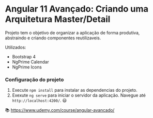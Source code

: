 # Angular 11 Avançado: Criando uma Arquitetura Master/Detail

Projeto tem o objetivo de organizar a aplicação de forma produtiva, abstraindo e criando componentes reutilizaveis.

Utilizados:

- Bootstrap 4
- NgPrime Calendar
- NgPrime Icons

### Configuração do projeto

1. Execute `npm install` para instalar as dependencias do projeto.
2. Exexute `ng serve` para iniciar o servidor da aplicação. Navegue até `http://localhost:4200/`. :smiley:

:books: https://www.udemy.com/course/angular-avancado/
